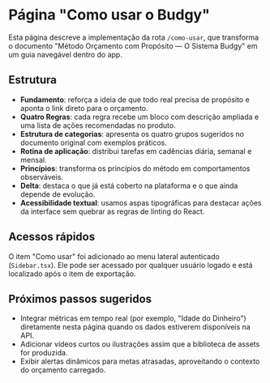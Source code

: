 # Página "Como usar o Budgy"

Esta página descreve a implementação da rota `/como-usar`, que transforma o documento "Método Orçamento com Propósito — O Sistema Budgy" em um guia navegável dentro do app.

## Estrutura

- **Fundamento**: reforça a ideia de que todo real precisa de propósito e aponta o link direto para o orçamento.
- **Quatro Regras**: cada regra recebe um bloco com descrição ampliada e uma lista de ações recomendadas no produto.
- **Estrutura de categorias**: apresenta os quatro grupos sugeridos no documento original com exemplos práticos.
- **Rotina de aplicação**: distribui tarefas em cadências diária, semanal e mensal.
- **Princípios**: transforma os princípios do método em comportamentos observáveis.
- **Delta**: destaca o que já está coberto na plataforma e o que ainda depende de evolução.
- **Acessibilidade textual**: usamos aspas tipográficas para destacar ações da interface sem quebrar as regras de linting do React.

## Acessos rápidos

O item "Como usar" foi adicionado ao menu lateral autenticado (`Sidebar.tsx`). Ele pode ser acessado por qualquer usuário logado e está localizado após o item de exportação.

## Próximos passos sugeridos

- Integrar métricas em tempo real (por exemplo, "Idade do Dinheiro") diretamente nesta página quando os dados estiverem disponíveis na API.
- Adicionar vídeos curtos ou ilustrações assim que a biblioteca de assets for produzida.
- Exibir alertas dinâmicos para metas atrasadas, aproveitando o contexto do orçamento carregado.
